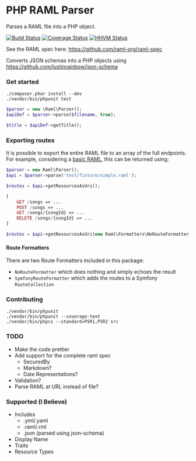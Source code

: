 # PHP RAML Parser

Parses a RAML file into a PHP object.

[![Build Status](https://travis-ci.org/alecsammon/php-raml-parser.svg?branch=master)](https://travis-ci.org/alecsammon/php-raml-parser)
[![Coverage Status](https://img.shields.io/coveralls/alecsammon/php-raml-parser.svg)](https://coveralls.io/r/alecsammon/php-raml-parser?branch=master)
[![HHVM Status](http://hhvm.h4cc.de/badge/alecsammon/php-raml-parser.png)](http://hhvm.h4cc.de/package/alecsammon/php-raml-parser)

See the RAML spec here: https://github.com/raml-org/raml-spec

Converts JSON schemas into a PHP objects using https://github.com/justinrainbow/json-schema

### Get started
```
./composer.phar install --dev
./vendor/bin/phpunit test
```

```php
$parser = new \Raml\Parser();
$apiDef = $parser->parse($filename, true);

$title = $apiDef->getTitle();
```

### Exporting routes
It is possible to export the entire RAML file to an array of the full endpoints. For example, considering
a [basic RAML](https://github.com/alecsammon/php-raml-parser/blob/master/test/fixture/simple.raml), this can be
returned using:


```php
$parser = new Raml\Parser();
$api = $parser->parse('test/fixture/simple.raml');

$routes = $api->getResourcesAsUri();

[
	GET /songs => ...
	POST /songs => ...
	GET /songs/{songId} => ...
	DELETE /songs/{songId} => ...
]

$routes = $api->getResourcesAsUri(new Raml\Formatters\NoRouteFormatter());
```

#### Route Formatters
There are two Route Formatters included in this package:

- `NoRouteFormatter` which does nothing and simply echoes the result
- `SymfonyRouteFormatter` which adds the routes to a Symfony `RouteCollection`

### Contributing
```
./vendor/bin/phpunit
./vendor/bin/phpunit --coverage-text
./vendor/bin/phpcs --standard=PSR1,PSR2 src
```

### TODO
- Make the code prettier
- Add support for the complete raml spec
    - SecuredBy
    - Markdown?
    - Date Representations?
- Validation?
- Parse RAML at URL instead of file?

### Supported (I Believe)
- Includes
    - .yml/.yaml
    - .raml/.rml
    - .json (parsed using json-schema)
- Display Name
- Traits
- Resource Types

